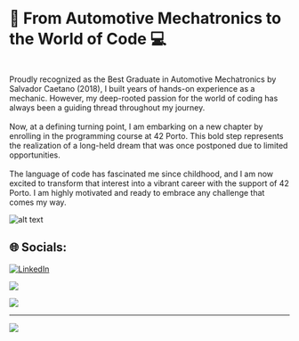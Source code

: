 # <br>🔧 From Automotive Mechatronics to the World of Code 💻<br>

<br>Proudly recognized as the Best Graduate in Automotive Mechatronics by Salvador Caetano (2018), I built years of hands-on experience as a mechanic. However, my deep-rooted passion for the world of coding has always been a guiding thread throughout my journey.<br><br>Now, at a defining turning point, I am embarking on a new chapter by enrolling in the programming course at 42 Porto. This bold step represents the realization of a long-held dream that was once postponed due to limited opportunities.<br><br>The language of code has fascinated me since childhood, and I am now excited to transform that interest into a vibrant career with the support of 42 Porto. I am highly motivated and ready to embrace any challenge that comes my way.

![alt text](https://files.oaiusercontent.com/file-DWHyjP4T2f2f515E7badxQ?se=2024-11-29T11%3A43%3A03Z&sp=r&sv=2024-08-04&sr=b&rscc=max-age%3D604800%2C%20immutable%2C%20private&rscd=attachment%3B%20filename%3D9681d6b0-eb3b-43ba-a4e3-ad4718c20b81.webp&sig=TfYkEL7%2B%2Bj7AuTIJQvCsnBGkIX1UQrYvxctKBB5dXeQ%3D)

## 🌐 Socials:
[![LinkedIn](https://img.shields.io/badge/LinkedIn-%230077B5.svg?logo=linkedin&logoColor=white)](https://linkedin.com/in/rafaelskd) 

![](https://github-readme-stats.vercel.app/api/top-langs/?username=RafaelSKD&theme=dark&hide_border=false&include_all_commits=false&count_private=false&layout=compact)




![](https://quotes-github-readme.vercel.app/api?type=horizontal&theme=dark)

---
[![](https://visitcount.itsvg.in/api?id=RafaelSKD&icon=0&color=0)](https://visitcount.itsvg.in)

<!-- Proudly created with GPRM ( https://gprm.itsvg.in ) -->
